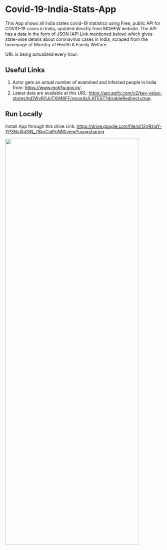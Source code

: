 # Covid-19-India-Stats-App

This App shows all india states covid-19 statistics using  Free, public API for COVID-19 cases in India, updated directly from MOHFW website. The API has a data in the form of JSON (API Link mentioned below) which gives state-wise details about coronavirus cases in India, scraped from the homepage of Ministry of Health & Family Welfare.

URL is being actualized every hour.

## Useful Links

1. Actor gets an actual number of examined and infected people in India from: https://www.mohfw.gov.in/.
2. Latest data are available at this URL: https://api.apify.com/v2/key-value-stores/toDWvRj1JpTXiM8FF/records/LATEST?disableRedirect=true.

## Run Locally
Install App through this drive Link: https://drive.google.com/file/d/12jrRziaY-YP3NsXId3jN_7RkvCidPoNM/view?usp=sharing

<img src="https://user-images.githubusercontent.com/69664213/117403462-d78e2580-af25-11eb-92db-2bc16809a1bd.jpg" width="428" height="1292">

